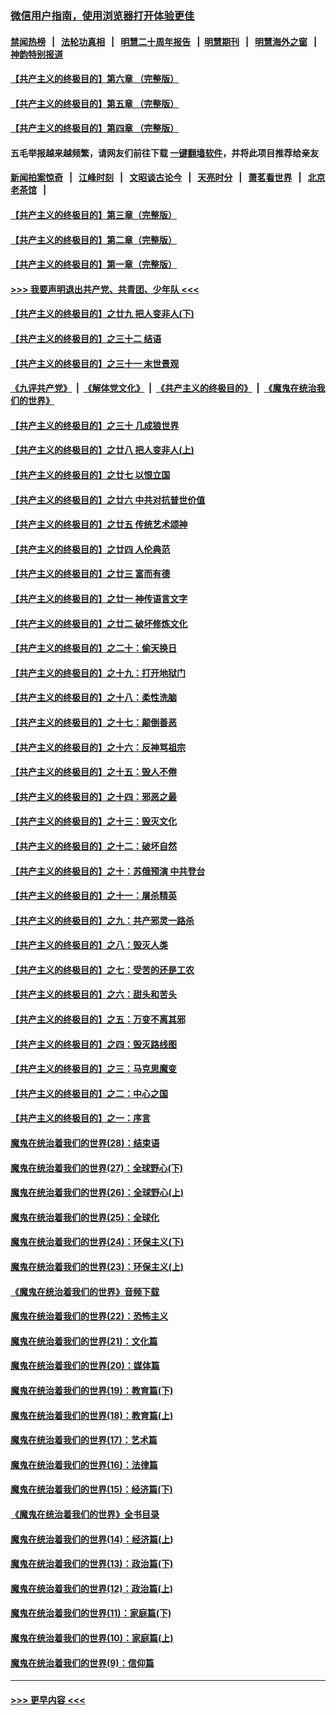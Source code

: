 ### [微信用户指南，使用浏览器打开体验更佳](https://github.com/gfw-breaker/banned-news1/blob/master/indexes/wechat-guide.md?t=0)
#### [禁闻热榜](热点新闻.md?t=0)  &nbsp;&nbsp;|&nbsp;&nbsp; [法轮功真相](https://github.com/gfw-breaker/truth/blob/master/README.md?t=0) &nbsp;&nbsp;|&nbsp;&nbsp; [明慧二十周年报告](https://github.com/gfw-breaker/mh-reports/blob/master/README.md?t=0) &nbsp;&nbsp;|&nbsp;&nbsp;[明慧期刊](https://github.com/gfw-breaker/mh-qikan) &nbsp;&nbsp;|&nbsp;&nbsp; [明慧海外之窗](https://github.com/gfw-breaker/mh-news/blob/master/README.md?t=0) &nbsp;&nbsp;|&nbsp;&nbsp; [神韵特别报道](https://github.com/gfw-breaker/mh-news/blob/master/shenyun.md?t=0)
#### [【共产主义的终极目的】第六章 （完整版）](../pages/nsc422/n11428913.md?t=02130211) 
#### [【共产主义的终极目的】第五章 （完整版）](../pages/nsc422/n11428912.md?t=02130211) 
#### [【共产主义的终极目的】第四章 （完整版）](../pages/nsc422/n11428907.md?t=02130211) 
#### 五毛举报越来越频繁，请网友们前往下载 [一键翻墙软件](https://github.com/gfw-breaker/ssr-accounts)，并将此项目推荐给亲友
#### [新闻拍案惊奇](https://github.com/gfw-breaker/banned-news1/blob/master/pages/link4.md) &nbsp;&nbsp;|&nbsp;&nbsp; [江峰时刻](https://github.com/gfw-breaker/banned-news1/blob/master/pages/link4.md) &nbsp;&nbsp;|&nbsp;&nbsp; [文昭谈古论今](https://github.com/gfw-breaker/banned-news1/blob/master/pages/link4.md) &nbsp;&nbsp;|&nbsp;&nbsp; [天亮时分](https://github.com/gfw-breaker/banned-news1/blob/master/pages/link4.md) &nbsp;&nbsp;|&nbsp;&nbsp; [萧茗看世界](https://github.com/gfw-breaker/banned-news1/blob/master/pages/link4.md) &nbsp;&nbsp;|&nbsp;&nbsp; [北京老茶馆](https://github.com/gfw-breaker/banned-news1/blob/master/pages/link4.md) &nbsp;&nbsp;|&nbsp;&nbsp; 
#### [【共产主义的终极目的】第三章（完整版）](../pages/nsc422/n11428848.md?t=02130211) 
#### [【共产主义的终极目的】第二章（完整版）](../pages/nsc422/n11428831.md?t=02130211) 
#### [【共产主义的终极目的】第一章（完整版）](../pages/nsc422/n11417651.md?t=02130211) 
#### [>>> 我要声明退出共产党、共青团、少年队 <<<](https://github.com/begood0513/goodnews/blob/master/quit/letter.md) 
#### [【共产主义的终极目的】之廿九 把人变非人(下)](../pages/nsc422/n11344140.md?t=02130211) 
#### [【共产主义的终极目的】之三十二 结语](../pages/nsc422/n11360535.md?t=02130211) 
#### [【共产主义的终极目的】之三十一 末世景观](../pages/nsc422/n11351129.md?t=02130211) 
#### [《九评共产党》](https://github.com/begood0513/9ping.md/blob/master/README.md) &nbsp;|&nbsp; [《解体党文化》](../../../../jtdwh.md/blob/master/README.md)  &nbsp;|&nbsp; [《共产主义的终极目的》](../../../../gczydzjmd.md/blob/master/README.md) &nbsp;|&nbsp; [《魔鬼在统治我们的世界》](../../../../mgztzwmdsj.md/blob/master/README.md) 
#### [【共产主义的终极目的】之三十 几成狼世界](../pages/nsc422/n11348280.md?t=02130211) 
#### [【共产主义的终极目的】之廿八 把人变非人(上)](../pages/nsc422/n11340492.md?t=02130211) 
#### [【共产主义的终极目的】之廿七 以恨立国](../pages/nsc422/n11336944.md?t=02130211) 
#### [【共产主义的终极目的】之廿六 中共对抗普世价值](../pages/nsc422/n11324785.md?t=02130211) 
#### [【共产主义的终极目的】之廿五 传统艺术颂神](../pages/nsc422/n11296396.md?t=02130211) 
#### [【共产主义的终极目的】之廿四 人伦典范](../pages/nsc422/n11296397.md?t=02130211) 
#### [【共产主义的终极目的】之廿三 富而有德](../pages/nsc422/n11283598.md?t=02130211) 
#### [【共产主义的终极目的】之廿一 神传语言文字](../pages/nsc422/n11263265.md?t=02130211) 
#### [【共产主义的终极目的】之廿二 破坏修炼文化](../pages/nsc422/n11245728.md?t=02130211) 
#### [【共产主义的终极目的】之二十：偷天换日](../pages/nsc422/n11238846.md?t=02130211) 
#### [【共产主义的终极目的】之十九：打开地狱门](../pages/nsc422/n11206376.md?t=02130211) 
#### [【共产主义的终极目的】之十八：柔性洗脑](../pages/nsc422/n11199994.md?t=02130211) 
#### [【共产主义的终极目的】之十七：颠倒善恶](../pages/nsc422/n11179782.md?t=02130211) 
#### [【共产主义的终极目的】之十六：反神骂祖宗](../pages/nsc422/n11166798.md?t=02130211) 
#### [【共产主义的终极目的】之十五：毁人不倦](../pages/nsc422/n11166792.md?t=02130211) 
#### [【共产主义的终极目的】之十四：邪恶之最](../pages/nsc422/n11150249.md?t=02130211) 
#### [【共产主义的终极目的】之十三：毁灭文化](../pages/nsc422/n11135227.md?t=02130211) 
#### [【共产主义的终极目的】之十二：破坏自然](../pages/nsc422/n11135214.md?t=02130211) 
#### [【共产主义的终极目的】之十：苏俄预演 中共登台](../pages/nsc422/n11118424.md?t=02130211) 
#### [【共产主义的终极目的】之十一：屠杀精英](../pages/nsc422/n11118442.md?t=02130211) 
#### [【共产主义的终极目的】之九：共产邪灵一路杀](../pages/nsc422/n11114139.md?t=02130211) 
#### [【共产主义的终极目的】之八：毁灭人类](../pages/nsc422/n11108503.md?t=02130211) 
#### [【共产主义的终极目的】之七：受苦的还是工农](../pages/nsc422/n11101809.md?t=02130211) 
#### [【共产主义的终极目的】之六：甜头和苦头](../pages/nsc422/n11096971.md?t=02130211) 
#### [【共产主义的终极目的】之五：万变不离其邪](../pages/nsc422/n11091285.md?t=02130211) 
#### [【共产主义的终极目的】之四：毁灭路线图](../pages/nsc422/n11086284.md?t=02130211) 
#### [【共产主义的终极目的】之三：马克思魔变](../pages/nsc422/n11061941.md?t=02130211) 
#### [【共产主义的终极目的】之二：中心之国](../pages/nsc422/n11047728.md?t=02130211) 
#### [【共产主义的终极目的】之一：序言](../pages/nsc422/n11086077.md?t=02130211) 
#### [魔鬼在统治着我们的世界(28)：结束语](../pages/nsc422/n10936246.md?t=02130211) 
#### [魔鬼在统治着我们的世界(27)：全球野心(下)](../pages/nsc422/n10928319.md?t=02130211) 
#### [魔鬼在统治着我们的世界(26)：全球野心(上)](../pages/nsc422/n10900318.md?t=02130211) 
#### [魔鬼在统治着我们的世界(25)：全球化](../pages/nsc422/n10788205.md?t=02130211) 
#### [魔鬼在统治着我们的世界(24)：环保主义(下)](../pages/nsc422/n10695307.md?t=02130211) 
#### [魔鬼在统治着我们的世界(23)：环保主义(上)](../pages/nsc422/n10688613.md?t=02130211) 
#### [《魔鬼在统治着我们的世界》音频下载](../pages/nsc422/n10635553.md?t=02130211) 
#### [魔鬼在统治着我们的世界(22)：恐怖主义](../pages/nsc422/n10614727.md?t=02130211) 
#### [魔鬼在统治着我们的世界(21)：文化篇](../pages/nsc422/n10597706.md?t=02130211) 
#### [魔鬼在统治着我们的世界(20)：媒体篇](../pages/nsc422/n10586579.md?t=02130211) 
#### [魔鬼在统治着我们的世界(19)：教育篇(下)](../pages/nsc422/n10564808.md?t=02130211) 
#### [魔鬼在统治着我们的世界(18)：教育篇(上)](../pages/nsc422/n10526970.md?t=02130211) 
#### [魔鬼在统治着我们的世界(17)：艺术篇](../pages/nsc422/n10499093.md?t=02130211) 
#### [魔鬼在统治着我们的世界(16)：法律篇](../pages/nsc422/n10485969.md?t=02130211) 
#### [魔鬼在统治着我们的世界(15)：经济篇(下)](../pages/nsc422/n10469975.md?t=02130211) 
#### [《魔鬼在统治着我们的世界》全书目录](../pages/nsc422/n10464261.md?t=02130211) 
#### [魔鬼在统治着我们的世界(14)：经济篇(上)](../pages/nsc422/n10457370.md?t=02130211) 
#### [魔鬼在统治着我们的世界(13)：政治篇(下)](../pages/nsc422/n10448270.md?t=02130211) 
#### [魔鬼在统治着我们的世界(12)：政治篇(上)](../pages/nsc422/n10444576.md?t=02130211) 
#### [魔鬼在统治着我们的世界(11)：家庭篇(下)](../pages/nsc422/n10440961.md?t=02130211) 
#### [魔鬼在统治着我们的世界(10)：家庭篇(上)](../pages/nsc422/n10435448.md?t=02130211) 
#### [魔鬼在统治着我们的世界(9)：信仰篇](../pages/nsc422/n10432159.md?t=02130211) 

----
#### [ >>> 更早内容 <<< ](../indexes/nsc422-earlier.md)
